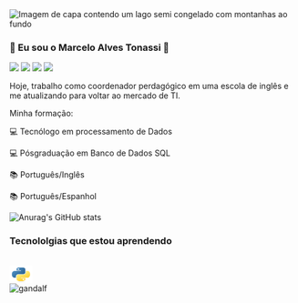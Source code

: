 <img align="center" padding="0" alt="Imagem de capa contendo um lago semi congelado com montanhas ao fundo" src="https://www.google.com/imgres?q=imagens%20fiordes%20noruegueses&imgurl=https%3A%2F%2Fviagenseoutrashistorias.com.br%2Fwp-content%2Fuploads%2F2023%2F07%2Froteiro-fiordes-noruega-66.jpg&imgrefurl=https%3A%2F%2Fviagenseoutrashistorias.com.br%2Froteiro-pelos-fiordes-da-noruega%2F&docid=tqbNQmz8Rh5QBM&tbnid=izXRXod9HdrBzM&vet=12ahUKEwjVwsKFv4aGAxX8rJUCHTYTCS8QM3oECD8QAA..i&w=1800&h=1013&hcb=2&ved=2ahUKEwjVwsKFv4aGAxX8rJUCHTYTCS8QM3oECD8QAA">
<br >
 
</h1>

### 🦉 Eu sou o Marcelo Alves Tonassi 🦉 ###
<div> 
  <a href="" target="_blank"><img src="https://img.shields.io/badge/YouTube-FF0000?style=for-the-badge&logo=youtube&logoColor=white" target="_blank"></a>
  <a href="https://instagram.com/marcelotonassi" target="_blank"><img src="https://img.shields.io/badge/-Instagram-%23E4405F?style=for-the-badge&logo=instagram&logoColor=white" target="_blank"></a>
  <a href="mailto:marcelo.tonassi@gmail.com"><img src="https://img.shields.io/badge/-Gmail-%23333?style=for-the-badge&logo=gmail&logoColor=white" target="_blank"></a>
 <a href="https://www.linkedin.com/in/marcelo-alves-tonassi-59923a25" target="_blank"><img src="https://img.shields.io/badge/-LinkedIn-%230077B5?style=for-the-badge&logo=linkedin&logoColor=white" target="_blank"></a> 
</div>


Hoje, trabalho como coordenador perdagógico em uma escola de inglês e me atualizando para voltar ao mercado de TI.

Minha formação: 

💻 Tecnólogo em processamento de Dados

💻 Pósgraduação em Banco de Dados SQL 

📚 Português/Inglês

📚 Português/Espanhol 

![Anurag's GitHub stats](https://github-readme-stats.vercel.app/api?username=marcelotonassi&show_icons=true&theme=highcontrast)
### Tecnololgias que estou aprendendo ###
  
<div style="display: inline_block"><br>
  <img align="center" alt="marcelotonassi-Python" height="30" width="40" src="https://raw.githubusercontent.com/devicons/devicon/master/icons/python/python-original.svg">
</div>
<img align="center" padding="0" alt="gandalf" src="https://img.freepik.com/fotos-gratis/retrato-de-mago-durante-a-epoca-medieval_23-2150932186.jpg?w=500&t=st=1714004574~exp=1714005174~hmac=b1d5912114614a7b1cd19b8c3c3c7ffa47c475325f22f7c6d444d5f8433fd681">
